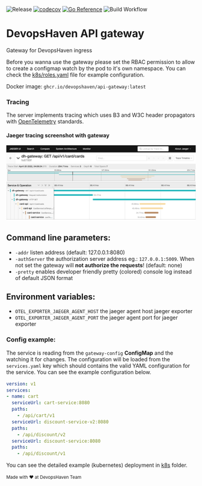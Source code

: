 ![Release](https://img.shields.io/github/v/release/devopshaven/api-gateway)
[![codecov](https://codecov.io/gh/devopshaven/api-gateway/branch/master/graph/badge.svg?token=ZD5AC3QTUW)](https://codecov.io/gh/devopshaven/api-gateway)
[![Go Reference](https://pkg.go.dev/badge/github.com/devopshaven/api-gateway.svg)](https://pkg.go.dev/github.com/devopshaven/api-gateway)
![Build Workflow](https://github.com/devopshaven/api-gateway/actions/workflows/github-actions-dockerize.yml/badge.svg)

# DevopsHaven API gateway

Gateway for DevopsHaven ingress

Before you wanna use the gateway please set the RBAC permission to allow to create a configmap watch by the pod to it's own namespace. You can check the [k8s/roles.yaml](k8s/roles.yaml) file for example configuration.

Docker image: `ghcr.io/devopshaven/api-gateway:latest`

### Tracing

The server implements tracing which uses B3 and W3C header propagators with [OpenTelemetry](https://opentelemetry.io/) standards. 

#### Jaeger tracing screenshot with gateway
![Jaeger Tracing](docs/jaeger-screenshot.png)

## Command line parameters:
- `-addr` listen address (default: 127.0.0.1:8080)
- `-authServer` the authorization server address eg.: `127.0.0.1:5009`. When not set the gateway will **not authorize the requests**! (default: none)
- `-pretty` enables developer friendly pretty (colored) console log instead of default JSON format

## Environment variables:

- `OTEL_EXPORTER_JAEGER_AGENT_HOST` the jaeger agent host jaeger exporter
- `OTEL_EXPORTER_JAEGER_AGENT_PORT` the jaeger agent port for jaeger exporter

### Config example:

The service is reading from the `gateway-config` **ConfigMap** and the watching it for changes. The configuration will be loaded from the `services.yaml` key which should contains the valid YAML configuration for the service. You can see the example configuration below.

```yaml
version: v1
services:
- name: cart
  serviceUrl: cart-service:8080
  paths:
    - /api/cart/v1
  serviceUrl: discount-service-v2:8080
  paths:
    - /api/discount/v2
  serviceUrl: discount-service:8080
  paths:
    - /api/discount/v1
```

You can see the detailed example (kubernetes) deployment in [k8s](k8s/) folder.


<small>Made with ❤️ at DevopsHaven Team</small>

